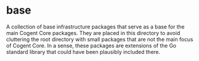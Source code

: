 # base

A collection of base infrastructure packages that serve as a base for the main Cogent Core packages. They are placed in this directory to avoid cluttering the root directory with small packages that are not the main focus of Cogent Core. In a sense, these packages are extensions of the Go standard library that could have been plausibly included there.
